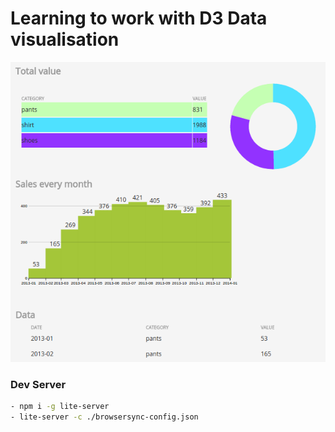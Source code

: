 # Learning to work with D3 Data visualisation

<img src="https://github.com/stofstik/codaisseur-d3-adv-session/blob/master/screenshot.png" alt="screenshot" width="600px"/>

### Dev Server
```bash
- npm i -g lite-server
- lite-server -c ./browsersync-config.json
```
